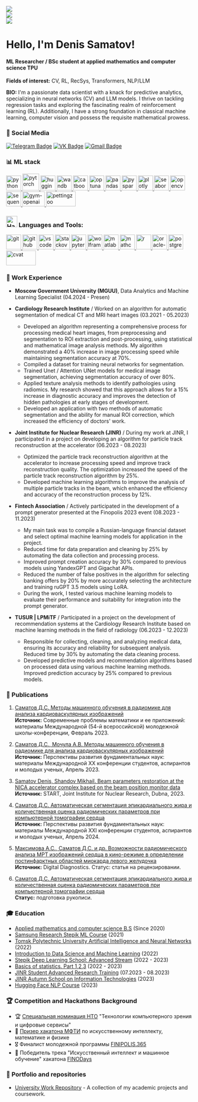 ![](https://komarev.com/ghpvc/?username=denis-samatov&color=36b812)<br>
![](https://img.shields.io/github/followers/denis-samatov?style=social)<br>
![](https://img.shields.io/github/stars/denis-samatov?style=social)<br>

<h1 align="left"> Hello, I'm Denis Samatov! <img src="https://user-images.githubusercontent.com/72663882/171687151-bb31c996-c9d2-49c8-b593-734946893b23.gif" alt="waving hand gif" aria hidden="true"width="40"/>
</h1> 

#### ML Researcher / BSc student at applied mathematics and computer science TPU

**Fields of interest:** CV,  RL, RecSys, Transformers, NLP/LLM

**BIO:** I'm a passionate data scientist with a knack for predictive analytics, specializing in neural networks (CV) and LLM models. I thrive on tackling regression tasks and exploring the fascinating realm of reinforcement learning (RL). Additionally, I have a strong foundation in classical machine learning, computer vision and possess the requisite mathematical prowess. 

### 📱 Social Media
[![Telegram Badge](https://img.shields.io/badge/Telegram-blue?style=for-the-badge&logo=telegram&logoColor=white)](https://t.me/SamatovDS)
[![VK Badge](https://img.shields.io/badge/VK-blue?style=for-the-badge&logo=vk&logoColor=white)](https://vk.com/s270374)
[![Gmail Badge](https://img.shields.io/badge/Gmail-red?style=for-the-badge&logo=gmail&logoColor=white)](mailto:denissamatov470@gmail.com)
</br>

### 📊 ML stack
<p align="left"> 
  <a href="https://www.python.org" target="_blank"> 
    <img src="https://upload.wikimedia.org/wikipedia/commons/thumb/c/c3/Python-logo-notext.svg/1869px-Python-logo-notext.svg.png" alt="python" width="40" height="40"/>
  </a>
  
  <a href="https://pytorch.org" target="_blank"> 
    <img src="https://pytorch.org/assets/images/pytorch-logo.png" alt="pytorch" width="45" height="45"/>
  </a>

  <a href="https://huggingface.co" target="_blank"> 
    <img src="https://uptime-storage.s3.amazonaws.com/logos/d32f5c39b694f3e64d29fc2c9b988cdd.png" alt="huggingface" width="40" height="40"/>
  </a>
  
  <a href="https://wandb.ai/site" target="_blank"> 
    <img src="https://wandb.ai/logo.png" alt="wandb" width="40" height="40"/>
  </a>

  <a href="https://catboost.ai" target="_blank"> 
    <img src="https://upload.wikimedia.org/wikipedia/commons/c/cc/CatBoostLogo.png" alt="catboost" width="40" height="40"/>
  </a>

  <a href="https://optuna.readthedocs.io/en/stable/#" target="_blank"> 
    <img src="https://avatars.githubusercontent.com/u/57251745?s=280&v=4" alt="optuna" width="40" height="40"/>
  </a>
  
  <a href="https://pandas.pydata.org" target="_blank"> 
    <img src="https://encrypted-tbn0.gstatic.com/images?q=tbn:ANd9GcT01Ctpf3nRjz7b9l-om2h2llNA0jL4d_MVtXXXHVF5mWIn5nyMXLgzYscFGZdbhf_LN8M&usqp=CAU" alt="pandas" width="40" height="40"/>
  </a>
  
  <a href="https://spark.apache.org/docs/latest/api/python/" target="_blank"> 
    <img src="https://upload.wikimedia.org/wikipedia/commons/f/f3/Apache_Spark_logo.svg" alt="pyspark" width="40" height="40"/>
  </a>
  
  <a href="https://plotly.com" target="_blank"> 
    <img src="https://cdn.icon-icons.com/icons2/2699/PNG/512/plot_ly_logo_icon_168902.png" alt="plotly" width="40" height="40"/>
  </a>
  
  <a href="https://seaborn.pydata.org" target="_blank"> 
    <img src="https://seaborn.pydata.org/_images/logo-mark-lightbg.svg" alt="seaborn" width="40" height="40"/>
  </a>

  <a href="https://opencv.org" target="_blank"> 
    <img src="https://upload.wikimedia.org/wikipedia/commons/3/32/OpenCV_Logo_with_text_svg_version.svg" alt="opencv" width="40" height="40"/>
  </a>

  <a href="https://sbert.net" target="_blank"> 
    <img src="https://huggingface.co/front/assets/huggingface_logo-noborder.svg" alt="sequence-transformers" width="40" height="40"/>
  </a>

  <a href="https://gym.openai.com" target="_blank"> 
    <img src="https://encrypted-tbn0.gstatic.com/images?q=tbn:ANd9GcTocT9alaIProFAy4sDviN3huS3y00MubFvyA&s" alt="gym-openai" width="60" height="40"/>
  </a>

  <a href="https://www.pettingzoo.ml" target="_blank"> 
    <img src="https://pettingzoo.farama.org/_images/pettingzoo-text.png" alt="pettingzoo" width="80" height="40"/>
  </a>
</p>


### <img src="https://raw.githubusercontent.com/Tarikul-Islam-Anik/Animated-Fluent-Emojis/master/Emojis/Objects/Hammer%20and%20Wrench.png" alt="Hammer and Wrench" width="30" height="30" /> Languages and Tools:  
<p align="left"> 
  <a href="https://git-scm.com/" target="_blank"> 
    <img src="https://upload.wikimedia.org/wikipedia/commons/e/e0/Git-logo.svg" alt="git" width="40" height="40"/>
  </a>
  
  <a href="https://github.com/" target="_blank"> 
    <img src="https://github.githubassets.com/images/modules/logos_page/GitHub-Mark.png" alt="github" width="40" height="40"/>
  </a>

  <a href="https://code.visualstudio.com/" target="_blank"> 
    <img src="https://upload.wikimedia.org/wikipedia/commons/9/9a/Visual_Studio_Code_1.35_icon.svg" alt="vscode" width="40" height="40"/>
  </a>
  
  <a href="https://stackoverflow.com/" target="_blank"> 
    <img src="https://upload.wikimedia.org/wikipedia/commons/e/ef/Stack_Overflow_icon.svg" alt="stackoverflow" width="40" height="40"/>
  </a>

  <a href="https://jupyter.org/" target="_blank"> 
    <img src="https://upload.wikimedia.org/wikipedia/commons/3/38/Jupyter_logo.svg" alt="jupyter" width="40" height="40"/>
  </a>
  
  <a href="https://www.wolfram.com/mathematica/" target="_blank"> 
    <img src="https://upload.wikimedia.org/wikipedia/commons/thumb/2/20/Mathematica_Logo.svg/1200px-Mathematica_Logo.svg.png" alt="wolfram" width="40" height="40"/>
  </a>
  
  <a href="https://www.mathworks.com/products/matlab.html" target="_blank"> 
    <img src="https://upload.wikimedia.org/wikipedia/commons/2/21/Matlab_Logo.png" alt="matlab" width="40" height="40"/>
  </a>
  
  <a href="https://www.mathcad.com/" target="_blank"> 
    <img src="https://fotometr.ru/wp-content/uploads/2022/01/mathcad-prev.jpg" alt="mathcad" width="40" height="40"/>
  </a>
  
  <a href="https://www.r-project.org/" target="_blank"> 
    <img src="https://www.r-project.org/logo/Rlogo.svg" alt="r" width="40" height="40"/>
  </a>
  
  <a href="https://www.oracle.com/database/technologies/appdev/sqldeveloper-landing.html" target="_blank"> 
    <img src="https://encrypted-tbn0.gstatic.com/images?q=tbn:ANd9GcRBXQ1m46xneJffxmW-KUmlsX3c-ELLdBM3ww&s" alt="oracle-sql" width="40" height="40"/>
  </a>
  
  <a href="https://www.postgresql.org/" target="_blank"> 
    <img src="https://upload.wikimedia.org/wikipedia/commons/2/29/Postgresql_elephant.svg" alt="postgresql" width="40" height="40"/>
  </a>
  
  <a href="https://cvat.org/" target="_blank"> 
    <img src="https://encrypted-tbn0.gstatic.com/images?q=tbn:ANd9GcTfSJGmJbpo7Pd_n1U-LISvs2h7iZkJvRdblw&s" alt="cvat" width="80" height="40"/>
  </a>
</p>



### 👔 Work Experience

* **Moscow Government University (MGUU)**, Data Analytics and Machine Learning Specialist (04.2024 - Presen)

* **Cardiology Research Institute** / Worked on an algorithm for automatic segmentation of medical CT and MRI heart images (03.2021 - 05.2023)
  - Developed an algorithm representing a comprehensive process for processing medical heart images, from preprocessing and segmentation to ROI extraction and post-processing, using statistical and mathematical image analysis methods. My algorithm demonstrated a 40% increase in image processing speed while maintaining segmentation accuracy at 70%.
  - Compiled a dataset for training neural networks for segmentation.
  - Trained Unet / Attention UNet models for medical image segmentation, achieving segmentation accuracy of over 80%.
  - Applied texture analysis methods to identify pathologies using radiomics. My research showed that this approach allows for a 15% increase in diagnostic accuracy and improves the detection of hidden pathologies at early stages of development.
  - Developed an application with two methods of automatic segmentation and the ability for manual ROI correction, which increased the efficiency of doctors' work.

* **Joint Institute for Nuclear Research (JINR)** / During my work at JINR, I participated in a project on developing an algorithm for particle track reconstruction at the accelerator (06.2023 - 08.2023)
  - Optimized the particle track reconstruction algorithm at the accelerator to increase processing speed and improve track reconstruction quality. The optimization increased the speed of the particle track reconstruction algorithm by 25%.
  - Developed machine learning algorithms to improve the analysis of multiple particle tracks in the beam, which enhanced the efficiency and accuracy of the reconstruction process by 12%.

* **Fintech Association** / Actively participated in the development of a prompt generator presented at the Finopolis 2023 event (08.2023 - 11.2023)
  - My main task was to compile a Russian-language financial dataset and select optimal machine learning models for application in the project.
  - Reduced time for data preparation and cleaning by 25% by automating the data collection and processing process.
  - Improved prompt creation accuracy by 30% compared to previous models using YandexGPT and Gigachat APIs.
  - Reduced the number of false positives in the algorithm for selecting banking offers by 20% by more accurately selecting the architecture and training ruGPT 3.5 models using LoRA.
  - During the work, I tested various machine learning models to evaluate their performance and suitability for integration into the prompt generator.

* **TUSUR | LPMiTF** / Participated in a project on the development of recommendation systems at the Cardiology Research Institute based on machine learning methods in the field of radiology (06.2023 - 12.2023)
  - Responsible for collecting, cleaning, and analyzing medical data, ensuring its accuracy and reliability for subsequent analysis. Reduced time by 30% by automating the data cleaning process.
  - Developed predictive models and recommendation algorithms based on processed data using various machine learning methods. Improved prediction accuracy by 25% compared to previous models.


### 📜 Publications

1. [Саматов Д.С. Методы машинного обучения в радиомике для анализа кардиоваскулярных изображений](http://sopromat.imm.uran.ru/kungurka/Proceedings-2023.pdf)  
   **Источник:** Современные проблемы математики и ее приложений: материалы Международной (54-й всероссийской) молодежной школы-конференции, Февраль 2023.

2. [Саматов Д.С., Мочула А.В. Методы машинного обучения в радиомике для анализа кардиоваскулярных изображений](https://conf-prfn.org/Arch/Proceedings_2023_vol_3.pdf)  
   **Источник:** Перспективы развития фундаментальных наук: материалы Международной ХХ конференции студентов, аспирантов и молодых ученых, Апрель 2023.

3. [Samatov Denis, Shandov Mikhail. Beam parameters restoration at the NICA accelerator complex based on the beam position monitor data](https://students.jinr.ru/uploads/report_files/report_student_1844_project_274.pdf)  
   **Источник:** START, Joint Institute for Nuclear Research, Dubna, 2023.

4. [Саматов Д.С. Автоматическая сегментация эпикардиального жира и количественная оценка радиомических параметров при компьютерной томографии сердца](https://conf-prfn.org/Arch/Proceedings_2024_vol_3.pdf)  
   **Источник:** Перспективы развития фундаментальных наук: материалы Международной XXI конференции студентов, аспирантов и молодых ученых, Апрель 2024.

5. [Максимова А.С., Саматов Д.С. и др. Возможности радиомического анализа МРТ изображений сердца в кино-режиме в определении постинфарктных областей миокарда левого желудочка](https://www.researchgate.net/publication/371375863_GCT-TTE_Graph_Convolutional_Transformer_for_Travel_Time_Estimation)  
   **Источник:** Digital Diagnostics. Статус: статья на рецензировании.

6. [Саматов Д.С. Автоматическая сегментация эпикардиального жира и количественная оценка радиомических параметров при компьютерной томографии сердца]()  
   **Статус:** подготовка рукописи.


### 🎓 Education
* [Applied mathematics and computer science B.S](https://tpu.ru/en/) (Since 2020)
* [Samsung Research Stepik ML Course](https://stepik.org/course/50352) (2021)
* [Tomsk Polytechnic University Artificial Intelligence and Neural Networks](https://tpu.ru/) (2022)
* [Introduction to Data Science and Machine Learning](https://stepik.org/course/4852/syllabus) (2022)
* [Stepik Deep Learning School: Advanced Stream](https://stepik.org/course/50352) (2022 - 2023)
* [Basics of statistics. Part 1,2,3](https://stepik.org/course/76/syllabus) (2022 - 2023)
* [JINR Student Advanced Research Training](https://jinr.ru/en/) (07.2023 - 08.2023)
* [JINR Autumn School on Information Technologies](https://jinr.ru/en/) (2023)
* [Hugging Face NLP Course](https://huggingface.co/course/nlp) (2023)


### 🏆 Competition and Hackathons Background
* 🏆 [Специальная номинация НТО](https://nnov.hse.ru/news/edu/915136736.html) "Технологии компьютерного зрения и цифровые сервисы"
* 🏅 [Призер хакатона МФТИ](https://cogmodel.mipt.ru/iprofitrack2) по искусственному интеллекту, математике и физике
* 🎖️ Финалист молодежной программы [FINIPOLIS.365](https://365.finopolis.ru/)
* 🥇 Победитель трека "Искусственный интеллект и машинное обучение" хакатона [FINODays](https://365.finopolis.ru/finodays/)


### 📂 Portfolio and repositories
* [University Work Repository](https://github.com/SamatovDS) - A collection of my academic projects and coursework.

